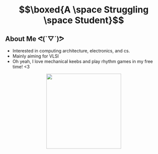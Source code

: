 # $$\boxed{A \space Struggling \space Student}$$
## About Me ᕙ(`▽´)ᕗ
- Interested in computing architecture, electronics, and cs.
- Mainly aiming for VLSI
- Oh yeah, I love mechanical keebs and play rhythm games in my free time! <3

<div id="header" align="center">
  <img src="https://i.giphy.com/media/v1.Y2lkPTc5MGI3NjExNHFrd2R0bDdzZXcyMWlocjIyZDh4bzZ2NnQwZHBzaWI3M2g5ZXZ4dCZlcD12MV9pbnRlcm5hbF9naWZfYnlfaWQmY3Q9Zw/M8ubTcdyKsJAj5DsLC/giphy.gif" width="240"/>
</div>

